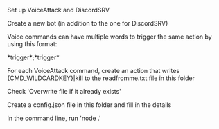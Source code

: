 Set up VoiceAttack and DiscordSRV

Create a new bot (in addition to the one for DiscordSRV)

Voice commands can have multiple words to trigger the same action by using this format:

\*trigger\*;\*trigger\*

For each VoiceAttack command, create an action that writes {CMD_WILDCARDKEY}|kill to the readfromme.txt file in this folder

Check 'Overwrite file if it already exists'

Create a config.json file in this folder and fill in the details

In the command line, run 'node .'
